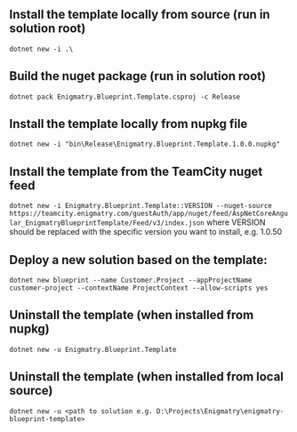 ## Install the template locally from source (run in solution root)
``dotnet new -i .\``

## Build the nuget package (run in solution root)
``dotnet pack Enigmatry.Blueprint.Template.csproj -c Release``

## Install the template locally from nupkg file
``dotnet new -i "bin\Release\Enigmatry.Blueprint.Template.1.0.0.nupkg"``

## Install the template from the TeamCity nuget feed
``dotnet new -i Enigmatry.Blueprint.Template::VERSION --nuget-source https://teamcity.enigmatry.com/guestAuth/app/nuget/feed/AspNetCoreAngular_EnigmatryBlueprintTemplate/Feed/v3/index.json``
where VERSION should be replaced with the specific version you want to install, e.g. 1.0.50

## Deploy a new solution based on the template:
``dotnet new blueprint --name Customer.Project --appProjectName customer-project --contextName ProjectContext --allow-scripts yes``

## Uninstall the template (when installed from nupkg)
``dotnet new -u Enigmatry.Blueprint.Template``

## Uninstall the template (when installed from local source)
``dotnet new -u <path to solution e.g. D:\Projects\Enigmatry\enigmatry-blueprint-template>``
